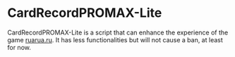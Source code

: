 # CardRecordPROMAX-Lite
CardRecordPROMAX-Lite is a script that can enhance the experience of the game [ruarua.ru](ruarua.ru). It has less functionalities but will not cause a ban, at least for now.
